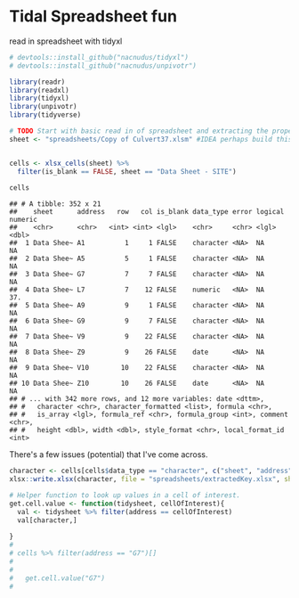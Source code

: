 Tidal Spreadsheet fun
================

read in spreadsheet with tidyxl

``` r
# devtools::install_github("nacnudus/tidyxl")
# devtools::install_github("nacnudus/unpivotr")

library(readr)
library(readxl)
library(tidyxl)
library(unpivotr)
library(tidyverse)
```

``` r
# TODO Start with basic read in of spreadsheet and extracting the proper cells.
sheet <- "spreadsheets/Copy of Culvert37.xlsm" #IDEA perhaps build this as a shiny gadget to allow for pushing onto the web for others?


cells <- xlsx_cells(sheet) %>% 
  filter(is_blank == FALSE, sheet == "Data Sheet - SITE") 
  
cells
```

    ## # A tibble: 352 x 21
    ##    sheet      address   row   col is_blank data_type error logical numeric
    ##    <chr>      <chr>   <int> <int> <lgl>    <chr>     <chr> <lgl>     <dbl>
    ##  1 Data Shee~ A1          1     1 FALSE    character <NA>  NA          NA 
    ##  2 Data Shee~ A5          5     1 FALSE    character <NA>  NA          NA 
    ##  3 Data Shee~ G7          7     7 FALSE    character <NA>  NA          NA 
    ##  4 Data Shee~ L7          7    12 FALSE    numeric   <NA>  NA          37.
    ##  5 Data Shee~ A9          9     1 FALSE    character <NA>  NA          NA 
    ##  6 Data Shee~ G9          9     7 FALSE    character <NA>  NA          NA 
    ##  7 Data Shee~ V9          9    22 FALSE    character <NA>  NA          NA 
    ##  8 Data Shee~ Z9          9    26 FALSE    date      <NA>  NA          NA 
    ##  9 Data Shee~ V10        10    22 FALSE    character <NA>  NA          NA 
    ## 10 Data Shee~ Z10        10    26 FALSE    date      <NA>  NA          NA 
    ## # ... with 342 more rows, and 12 more variables: date <dttm>,
    ## #   character <chr>, character_formatted <list>, formula <chr>,
    ## #   is_array <lgl>, formula_ref <chr>, formula_group <int>, comment <chr>,
    ## #   height <dbl>, width <dbl>, style_format <chr>, local_format_id <int>

There's a few issues (potential) that I've come across.

``` r
character <- cells[cells$data_type == "character", c("sheet", "address", "character")]
xlsx::write.xlsx(character, file = "spreadsheets/extractedKey.xlsx", sheetName = "Likely keys")

# Helper function to look up values in a cell of interest.
get.cell.value <- function(tidysheet, cellOfInterest){
  val <- tidysheet %>% filter(address == cellOfInterest)
  val[character,]
  
}
# 
# cells %>% filter(address == "G7")[]
#   
#   
#   get.cell.value("G7")
#   
```
